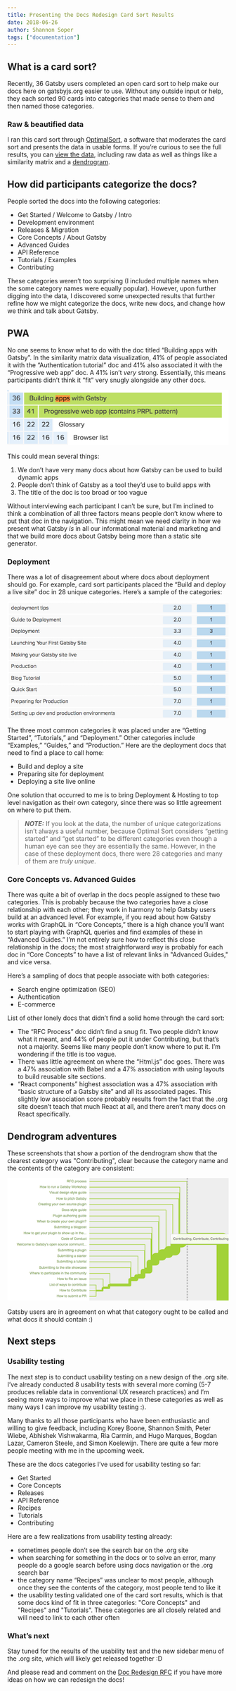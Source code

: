 ```yaml
---
title: Presenting the Docs Redesign Card Sort Results
date: 2018-06-26
author: Shannon Soper
tags: ["documentation"]
---
```


## What is a card sort?

Recently, 36 Gatsby users completed an open card sort to help make our docs here on gatsbyjs.org easier to use. Without any outside input or help, they each sorted 90 cards into categories that made sense to them and then named those categories.

### Raw & beautified data

I ran this card sort through [OptimalSort](https://www.optimalworkshop.com), a software that moderates the card sort and presents the data in usable forms. If you’re curious to see the full results, you can [view the data](https://www.optimalworkshop.com/optimalsort/x87kpp82/5x34psa3-0/shared-results/fa8b66knb66qyhwh5l8j38bd273vkkm7), including raw data as well as things like a similarity matrix and a [dendrogram](https://support.optimalworkshop.com/en/articles/2626862-interpret-the-optimalsort-dendrograms-for-open-and-hybrid-card-sorts).

## How did participants categorize the docs?

People sorted the docs into the following categories:

- Get Started / Welcome to Gatsby / Intro
- Development environment
- Releases & Migration
- Core Concepts / About Gatsby
- Advanced Guides
- API Reference
- Tutorials / Examples
- Contributing

These categories weren’t too surprising (I included multiple names when the some category names were equally popular). However, upon further digging into the data, I discovered some unexpected results that further refine how we might categorize the docs, write new docs, and change how we think and talk about Gatsby.

## PWA

No one seems to know what to do with the doc titled “Building apps with Gatsby”. In the similarity matrix data visualization, 41% of people associated it with the “Authentication tutorial” doc and 41% also associated it with the “Progressive web app” doc. A 41% isn’t _very_ strong. Essentially, this means participants didn’t think it “fit” very snugly alongside any other docs.

![Building apps with Gatsby is weakly associated with other docs](building-apps-with-gatsby.png)

This could mean several things:

1.  We don’t have very many docs about how Gatsby can be used to build dynamic apps
2.  People don’t think of Gatsby as a tool they’d use to build apps with
3.  The title of the doc is too broad or too vague

Without interviewing each participant I can’t be sure, but I’m inclined to think a combination of all three factors means people don’t know where to put that doc in the navigation. This might mean we need clarity in how we present what Gatsby _is_ in all our informational material and marketing and that we build more docs about Gatsby being more than a static site generator.

### Deployment

There was a lot of disagreement about where docs about deployment should go. For example, card sort participants placed the “Build and deploy a live site” doc in 28 unique categories. Here’s a sample of the categories:

![Deployment categories](deployment-categories.png)

The three most common categories it was placed under are “Getting Started”, “Tutorials,” and “Deployment.” Other categories include “Examples,” “Guides,” and “Production.” Here are the deployment docs that need to find a place to call home:

- Build and deploy a site
- Preparing site for deployment
- Deploying a site live online

One solution that occurred to me is to bring Deployment & Hosting to top level navigation as their own category, since there was so little agreement on where to put them.

> **_NOTE:_** If you look at the data, the number of unique categorizations isn’t always a useful number, because Optimal Sort considers “getting started” and “get started” to be different categories even though a human eye can see they are essentially the same. However, in the case of these deployment docs, there were 28 categories and many of them are _truly unique_.

### Core Concepts vs. Advanced Guides

There was quite a bit of overlap in the docs people assigned to these two categories. This is probably because the two categories have a close relationship with each other; they work in harmony to help Gatsby users build at an advanced level. For example, if you read about how Gatsby works with GraphQL in “Core Concepts,” there is a high chance you’ll want to start playing with GraphQL queries and find examples of these in “Advanced Guides.” I’m not entirely sure how to reflect this close relationship in the docs; the most straightforward way is probably for each doc in “Core Concepts” to have a list of relevant links in "Advanced Guides," and vice versa.

Here’s a sampling of docs that people associate with both categories:

- Search engine optimization (SEO)
- Authentication
- E-commerce

List of other lonely docs that didn’t find a solid home through the card sort:

- The “RFC Process” doc didn’t find a snug fit. Two people didn’t know what it meant, and 44% of people put it under Contributing, but that’s not a majority. Seems like many people don’t know where to put it. I’m wondering if the title is too vague.
- There was little agreement on where the “Html.js” doc goes. There was a 47% association with Babel and a 47% association with using layouts to build reusable site sections.
- “React components” highest association was a 47% association with “basic structure of a Gatsby site” and all its associated pages. This slightly low association score probably results from the fact that the .org site doesn’t teach that much React at all, and there aren’t many docs on React specifically.

## Dendrogram adventures

These screenshots that show a portion of the dendrogram show that the clearest category was "Contributing", clear because the category name and the contents of the category are consistent:

![Contributing dendrogram](contributing-dendogram.png)

Gatsby users are in agreement on what that category ought to be called and what docs it should contain :)

## Next steps

### Usability testing

The next step is to conduct usability testing on a new design of the .org site. I’ve already conducted 8 usability tests with several more coming (5-7 produces reliable data in conventional UX research practices) and I’m seeing more ways to improve what we place in these categories as well as many ways I can improve my usability testing :).

Many thanks to all those participants who have been enthusiastic and willing to give feedback, including Korey Boone, Shannon Smith, Peter Wiebe, Abhishek Vishwakarma, Ria Carmin, and Hugo Marques, Bogdan Lazar, Cameron Steele, and Simon Koelewijn. There are quite a few more people meeting with me in the upcoming week.

These are the docs categories I’ve used for usability testing so far:

- Get Started
- Core Concepts
- Releases
- API Reference
- Recipes
- Tutorials
- Contributing

Here are a few realizations from usability testing already:

- sometimes people don’t see the search bar on the .org site
- when searching for something in the docs or to solve an error, many people do a google search before using docs navigation or the .org search bar
- the category name “Recipes” was unclear to most people, although once they see the contents of the category, most people tend to like it
- the usability testing validated one of the card sort results, which is that some docs kind of fit in three categories: "Core Concepts" and "Recipes" and "Tutorials". These categories are all closely related and will need to link to each other often

### What’s next

Stay tuned for the results of the usability test and the new sidebar menu of the .org site, which will likely get released together :D

And please read and comment on the [Doc Redesign RFC](https://github.com/gatsbyjs/rfcs/pull/5) if you have more ideas on how we can redesign the docs!
